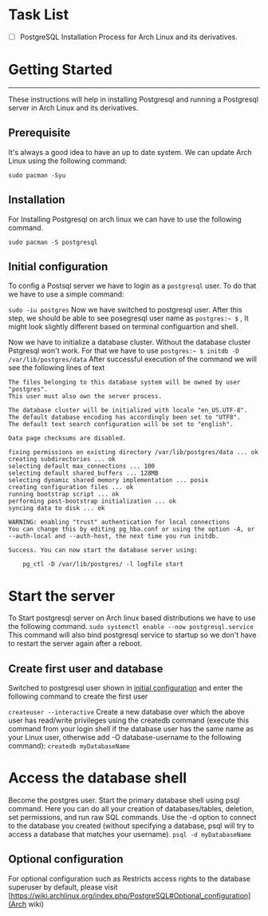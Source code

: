 # Task List

- [ ] PostgreSQL Installation Process for Arch Linux and its derivatives.

# Getting Started
---
These instructions will help in installing Postgresql and running a Postgresql server in Arch Linux and its derivatives.

## Prerequisite

It's always a good idea to have an up to date system. We can update Arch Linux using the following command:

`sudo pacman -Syu`

## Installation

For Installing Postgresql on arch linux we can have to use the following command.

`sudo pacman -S postgresql`

## Initial configuration

To config a Postsql server we have to login as a `postgresql` user. To do that we have to use a simple command:

`sudo -iu postgres`
Now we have switched to postgresql user. After this step, we should be able to see posegresql user name as `postgres:~ $` , It might look slightly different based on terminal configuartion and shell.


Now we have to initialize a database cluster. Without the database cluster Pstgresql won't work. For that we have to use
`postgres:~ $ initdb -D /var/lib/postgres/data`
After successful execution of the command we will see the following lines of text

```
The files belonging to this database system will be owned by user "postgres".
This user must also own the server process.

The database cluster will be initialized with locale "en_US.UTF-8".
The default database encoding has accordingly been set to "UTF8".
The default text search configuration will be set to "english".

Data page checksums are disabled.

fixing permissions on existing directory /var/lib/postgres/data ... ok
creating subdirectories ... ok
selecting default max_connections ... 100
selecting default shared_buffers ... 128MB
selecting dynamic shared memory implementation ... posix
creating configuration files ... ok
running bootstrap script ... ok
performing post-bootstrap initialization ... ok
syncing data to disk ... ok

WARNING: enabling "trust" authentication for local connections
You can change this by editing pg_hba.conf or using the option -A, or
--auth-local and --auth-host, the next time you run initdb.

Success. You can now start the database server using:

    pg_ctl -D /var/lib/postgres/ -l logfile start
```

# Start the server
To Start postgresql server on Arch linux based distributions we have to use the following command.
`sudo systemctl enable --now postgresql.service`
This command will also bind postgresql service to startup so we don't have to restart the server again after a reboot.

## Create first user and database
Switched to postgresql user shown in [initial configuration](initial-configuration) and enter the following command to create the first user

`createuser --interactive`
Create a new database over which the above user has read/write privileges using the createdb command (execute this command from your login shell if the database user has the same name as your Linux user, otherwise add -O database-username to the following command):
`createdb myDatabaseName`

# Access the database shell
Become the postgres user. Start the primary database shell using psql command. Here you can do all your creation of databases/tables, deletion, set permissions, and run raw SQL commands. Use the -d option to connect to the database you created (without specifying a database, psql will try to access a database that matches your username).
`psql -d myDatabaseName`

## Optional configuration
For optional configuration such as Restricts access rights to the database superuser by default, please visit [https://wiki.archlinux.org/index.php/PostgreSQL#Optional_configuration](Arch wiki)


